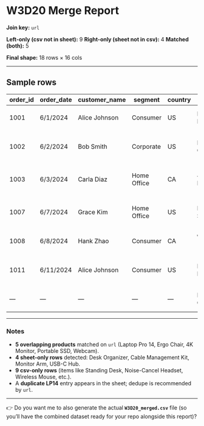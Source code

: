 # W3D20 Merge Report

**Join key:** `url`

**Left-only (csv not in sheet):** 9
**Right-only (sheet not in csv):** 4
**Matched (both):** 5

**Final shape:** 18 rows × 16 cols

---

## Sample rows

| order\_id | order\_date | customer\_name | segment     | country | product        | unit\_price | quantity | discount | total   | url                                                      | timestamp        | source | title                        | notes             | status | \_merge     |
| --------- | ----------- | -------------- | ----------- | ------- | -------------- | ----------- | -------- | -------- | ------- | -------------------------------------------------------- | ---------------- | ------ | ---------------------------- | ----------------- | ------ | ----------- |
| 1001      | 6/1/2024    | Alice Johnson  | Consumer    | US      | Laptop Pro 14  | 1480.045    | 1        | 0        | 1480.04 | [https://example.com/p/LP14](https://example.com/p/LP14) | 2024-06-01 08:05 | RSS    | Review: Laptop Pro 14        | flag\:high-signal | new    | both        |
| 1002      | 6/2/2024    | Bob Smith      | Corporate   | US      | Ergo Chair     | 299.5       | 1        | 0.1      | 269.55  | [https://example.com/p/CH01](https://example.com/p/CH01) | 2024-06-02 09:12 | IFTTT  | Ergo Chair price drop        | track discounts   | new    | both        |
| 1003      | 6/3/2024    | Carla Diaz     | Home Office | CA      | 4K Monitor     | 399         | 1        | 0        | 399.00  | [https://example.com/p/MN4K](https://example.com/p/MN4K) | 2024-06-03 07:47 | RSS    | 4K Monitor buyer's guide     |                   | new    | both        |
| 1007      | 6/7/2024    | Grace Kim      | Home Office | US      | Portable SSD   | 119.99      | 1        | 0        | 119.99  | [https://example.com/p/SSD1](https://example.com/p/SSD1) | 2024-06-07 10:45 | Button | Portable SSD lightning deal  | deal ends soon    | new    | both        |
| 1008      | 6/8/2024    | Hank Zhao      | Consumer    | CA      | Webcam 1080p   | 69.95       | 1        | 0        | 69.95   | [https://example.com/p/WC10](https://example.com/p/WC10) | 2024-06-08 06:30 | RSS    | Webcam 1080p picks           |                   | new    | both        |
| 1011      | 6/11/2024   | Alice Johnson  | Consumer    | US      | Desk Lamp      | 39.99       | 1        | 0        | 39.99   | [https://example.com/p/LP14](https://example.com/p/LP14) | 2024-06-10 08:20 | RSS    | Laptop Pro 14 restock notice | dupe test         | new    | right\_only |
| —         | —           | —              | —           | —       | Desk Organizer | —           | —        | —        | —       | [https://example.com/p/ORG1](https://example.com/p/ORG1) | 2024-06-11 09:00 | RSS    | Desk Organizer essentials    | new product       | new    | right\_only |

---

### Notes

* **5 overlapping products** matched on `url` (Laptop Pro 14, Ergo Chair, 4K Monitor, Portable SSD, Webcam).
* **4 sheet-only rows** detected: Desk Organizer, Cable Management Kit, Monitor Arm, USB-C Hub.
* **9 csv-only rows** (items like Standing Desk, Noise-Cancel Headset, Wireless Mouse, etc.).
* A **duplicate LP14** entry appears in the sheet; dedupe is recommended by `url`.

---

👉 Do you want me to also generate the actual **`W3D20_merged.csv`** file (so you’ll have the combined dataset ready for your repo alongside this report)?
